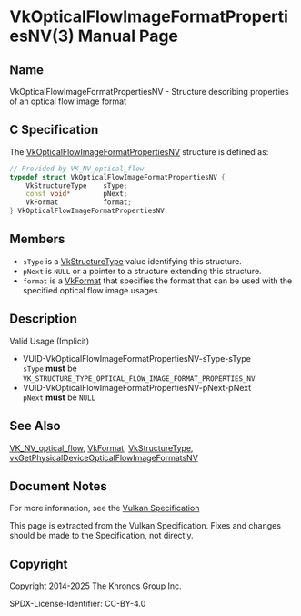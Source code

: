# VkOpticalFlowImageFormatPropertiesNV(3) Manual Page

## Name

VkOpticalFlowImageFormatPropertiesNV - Structure describing properties of an optical flow image format



## [](#_c_specification)C Specification

The [VkOpticalFlowImageFormatPropertiesNV](https://registry.khronos.org/vulkan/specs/latest/man/html/VkOpticalFlowImageFormatPropertiesNV.html) structure is defined as:

```c++
// Provided by VK_NV_optical_flow
typedef struct VkOpticalFlowImageFormatPropertiesNV {
    VkStructureType    sType;
    const void*        pNext;
    VkFormat           format;
} VkOpticalFlowImageFormatPropertiesNV;
```

## [](#_members)Members

- `sType` is a [VkStructureType](https://registry.khronos.org/vulkan/specs/latest/man/html/VkStructureType.html) value identifying this structure.
- `pNext` is `NULL` or a pointer to a structure extending this structure.
- []()`format` is a [VkFormat](https://registry.khronos.org/vulkan/specs/latest/man/html/VkFormat.html) that specifies the format that can be used with the specified optical flow image usages.

## [](#_description)Description

Valid Usage (Implicit)

- [](#VUID-VkOpticalFlowImageFormatPropertiesNV-sType-sType)VUID-VkOpticalFlowImageFormatPropertiesNV-sType-sType  
  `sType` **must** be `VK_STRUCTURE_TYPE_OPTICAL_FLOW_IMAGE_FORMAT_PROPERTIES_NV`
- [](#VUID-VkOpticalFlowImageFormatPropertiesNV-pNext-pNext)VUID-VkOpticalFlowImageFormatPropertiesNV-pNext-pNext  
  `pNext` **must** be `NULL`

## [](#_see_also)See Also

[VK\_NV\_optical\_flow](https://registry.khronos.org/vulkan/specs/latest/man/html/VK_NV_optical_flow.html), [VkFormat](https://registry.khronos.org/vulkan/specs/latest/man/html/VkFormat.html), [VkStructureType](https://registry.khronos.org/vulkan/specs/latest/man/html/VkStructureType.html), [vkGetPhysicalDeviceOpticalFlowImageFormatsNV](https://registry.khronos.org/vulkan/specs/latest/man/html/vkGetPhysicalDeviceOpticalFlowImageFormatsNV.html)

## [](#_document_notes)Document Notes

For more information, see the [Vulkan Specification](https://registry.khronos.org/vulkan/specs/latest/html/vkspec.html#VkOpticalFlowImageFormatPropertiesNV)

This page is extracted from the Vulkan Specification. Fixes and changes should be made to the Specification, not directly.

## [](#_copyright)Copyright

Copyright 2014-2025 The Khronos Group Inc.

SPDX-License-Identifier: CC-BY-4.0